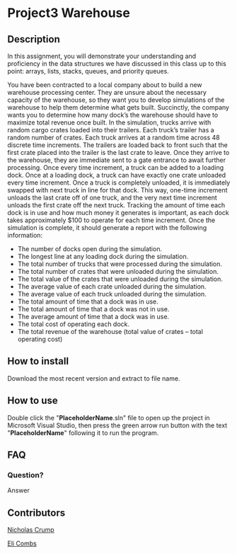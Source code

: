 # Project3 Warehouse

## Description
In this assignment, you will demonstrate your understanding and proficiency in the data
structures we have discussed in this class up to this point: arrays, lists, stacks, queues, and
priority queues.

  You have been contracted to a local company about to build a new warehouse processing
center. They are unsure about the necessary capacity of the warehouse, so they want you to
develop simulations of the warehouse to help them determine what gets built. Succinctly, the
company wants you to determine how many dock’s the warehouse should have to maximize total
revenue once built.
  In the simulation, trucks arrive with random cargo crates loaded into their trailers. Each
truck’s trailer has a random number of crates. Each truck arrives at a random time across 48
discrete time increments. The trailers are loaded back to front such that the first crate placed into
the trailer is the last crate to leave. Once they arrive to the warehouse, they are immediate sent
to a gate entrance to await further processing. Once every time increment, a truck can be added
to a loading dock.
  Once at a loading dock, a truck can have exactly one crate unloaded every time
increment. Once a truck is completely unloaded, it is immediately swapped with next truck in line
for that dock. This way, one-time increment unloads the last crate off of one truck, and the very
next time increment unloads the first crate off the next truck.
  Tracking the amount of time each dock is in use and how much money it generates is
important, as each dock takes approximately $100 to operate for each time increment.
Once the simulation is complete, it should generate a report with the following information:

* The number of docks open during the simulation.
* The longest line at any loading dock during the simulation.
* The total number of trucks that were processed during the simulation.
* The total number of crates that were unloaded during the simulation.
* The total value of the crates that were unloaded during the simulation.
* The average value of each crate unloaded during the simulation.
* The average value of each truck unloaded during the simulation.
* The total amount of time that a dock was in use.
* The total amount of time that a dock was not in use.
* The average amount of time that a dock was in use.
* The total cost of operating each dock.
* The total revenue of the warehouse (total value of crates – total operating cost)

## How to install
Download the most recent version and extract to file name.

## How to use
Double click the "**PlaceholderName**.sln" file to open up the project in Microsoft Visual Studio, then press the green arrow run button with the text "**PlaceholderName**" following it to run the program.

## FAQ

### Question?
Answer

## Contributors
[Nicholas Crump](https://github.com/Kataruse)

[Eli Combs](https://github.com/ConeDome)
